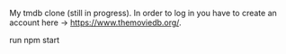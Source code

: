 My tmdb clone (still in progress). In order to log in you have to create an account here -> https://www.themoviedb.org/.

run npm start
